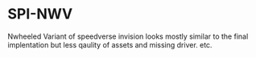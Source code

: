 # SPI-NWV
Nwheeled Variant of speedverse invision looks mostly similar to the final implentation but less qaulity of assets and missing driver. etc.
